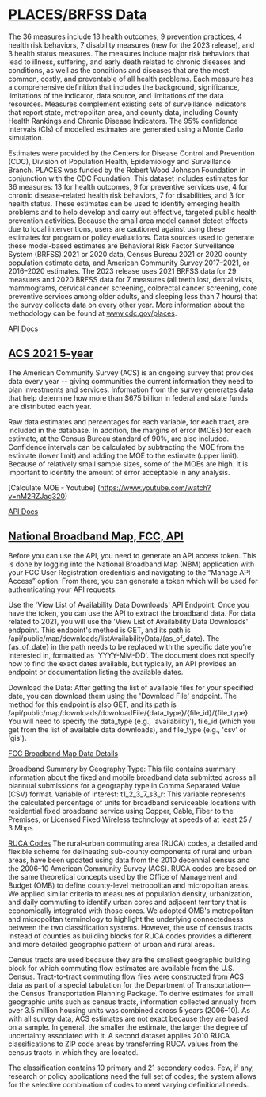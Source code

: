 # [PLACES/BRFSS Data](https://www.cdc.gov/places/methodology/index.html)
The 36 measures include 13 health outcomes, 9 prevention practices, 4 health risk behaviors, 7 disability measures (new for the 2023 release), and 3 health status measures.
The measures include major risk behaviors that lead to illness, suffering, and early death related to chronic diseases and conditions, as well as the conditions and diseases that are the most common, costly, and preventable of all health problems.
Each measure has a comprehensive definition that includes the background, significance, limitations of the indicator, data source, and limitations of the data resources.
Measures complement existing sets of surveillance indicators that report state, metropolitan area, and county data, including County Health Rankings and Chronic Disease Indicators.
The 95% confidence intervals (CIs) of modelled estimates are generated using a Monte Carlo simulation.

Estimates were provided by the Centers for Disease Control and Prevention (CDC), Division of Population Health, Epidemiology and Surveillance Branch. PLACES was funded by the Robert Wood Johnson Foundation in conjunction with the CDC Foundation. This dataset includes estimates for 36 measures: 13 for health outcomes, 9 for preventive services use, 4 for chronic disease-related health risk behaviors, 7 for disabilities, and 3 for health status. These estimates can be used to identify emerging health problems and to help develop and carry out effective, targeted public health prevention activities. Because the small area model cannot detect effects due to local interventions, users are cautioned against using these estimates for program or policy evaluations. Data sources used to generate these model-based estimates are Behavioral Risk Factor Surveillance System (BRFSS) 2021 or 2020 data, Census Bureau 2021 or 2020 county population estimate data, and American Community Survey 2017–2021, or 2016–2020 estimates. The 2023 release uses 2021 BRFSS data for 29 measures and 2020 BRFSS data for 7 measures (all teeth lost, dental visits, mammograms, cervical cancer screening, colorectal cancer screening, core preventive services among older adults, and sleeping less than 7 hours) that the survey collects data on every other year. More information about the methodology can be found at www.cdc.gov/places.

[API Docs](https://dev.socrata.com/foundry/data.cdc.gov/swc5-untb)

## [ACS 2021 5-year](https://www.census.gov/data/developers/data-sets/acs-5year.html)

The American Community Survey (ACS) is an ongoing survey that provides data every year -- giving communities the current information they need to plan investments and services. Information from the survey generates data that help determine how more than $675 billion in federal and state funds are distributed each year.

Raw data estimates and percentages for each variable, for each tract, are included in the database. In addition, 
the margins of error (MOEs) for each estimate, at the Census Bureau standard of 90%, are also included. 
Confidence intervals can be calculated by subtracting the MOE from the estimate (lower limit) and adding the 
MOE to the estimate (upper limit). Because of relatively small sample sizes, some of the MOEs are high. It is 
important to identify the amount of error acceptable in any analysis.

[Calculate MOE - Youtube] (https://www.youtube.com/watch?v=nM2RZJag320)

[API Docs](https://www.census.gov/data/developers/data-sets/acs-5year.html)

## [National Broadband Map, FCC, API](https://us-fcc.app.box.com/v/bdc-public-data-api-spec)

Before you can use the API, you need to generate an API access token. This is done by logging into the National Broadband Map (NBM) application with your FCC User Registration credentials and navigating to the “Manage API Access” option. From there, you can generate a token which will be used for authenticating your API requests.

Use the 'View List of Availability Data Downloads' API Endpoint: Once you have the token, you can use the API to extract the broadband data. For data related to 2021, you will use the 'View List of Availability Data Downloads' endpoint. This endpoint's method is GET, and its path is /api/public/map/downloads/listAvailabilityData/{as_of_date}. The {as_of_date} in the path needs to be replaced with the specific date you're interested in, formatted as 'YYYY-MM-DD'. The document does not specify how to find the exact dates available, but typically, an API provides an endpoint or documentation listing the available dates.

Download the Data: After getting the list of available files for your specified date, you can download them using the 'Download File' endpoint. The method for this endpoint is also GET, and its path is /api/public/map/downloads/downloadFile/{data_type}/{file_id}/{file_type}. You will need to specify the data_type (e.g., 'availability'), file_id (which you get from the list of available data downloads), and file_type (e.g., 'csv' or 'gis').

[FCC Broadband Map Data Details](https://us-fcc.app.box.com/v/bdc-data-downloads-output)

Broadband Summary by Geography Type: This file contains summary information about the fixed and mobile broadband data submitted
across all biannual submissions for a geography type in Comma Separated Value (CSV) format.
Variable of interest: t1_2_3_7_s3_r: This variable represents the calculated percentage of units for broadband serviceable locations with residential fixed broadband service using Copper, Cable, Fiber to the Premises, or Licensed Fixed Wireless technology at speeds of at least 25 / 3 Mbps

[RUCA Codes](https://www.ers.usda.gov/data-products/rural-urban-commuting-area-codes.aspx)
The rural-urban commuting area (RUCA) codes, a detailed and flexible scheme for delineating sub-county components of rural and urban areas, have been updated using data from the 2010 decennial census and the 2006–10 American Community Survey (ACS). RUCA codes are based on the same theoretical concepts used by the Office of Management and Budget (OMB) to define county-level metropolitan and micropolitan areas. We applied similar criteria to measures of population density, urbanization, and daily commuting to identify urban cores and adjacent territory that is economically integrated with those cores. We adopted OMB's metropolitan and micropolitan terminology to highlight the underlying connectedness between the two classification systems. However, the use of census tracts instead of counties as building blocks for RUCA codes provides a different and more detailed geographic pattern of urban and rural areas.

Census tracts are used because they are the smallest geographic building block for which commuting flow estimates are available from the U.S. Census. Tract-to-tract commuting flow files were constructed from ACS data as part of a special tabulation for the Department of Transportation—the Census Transportation Planning Package. To derive estimates for small geographic units such as census tracts, information collected annually from over 3.5 million housing units was combined across 5 years (2006–10). As with all survey data, ACS estimates are not exact because they are based on a sample. In general, the smaller the estimate, the larger the degree of uncertainty associated with it. A second dataset applies 2010 RUCA classifications to ZIP code areas by transferring RUCA values from the census tracts in which they are located.

The classification contains 10 primary and 21 secondary codes. Few, if any, research or policy applications need the full set of codes; the system allows for the selective combination of codes to meet varying definitional needs.